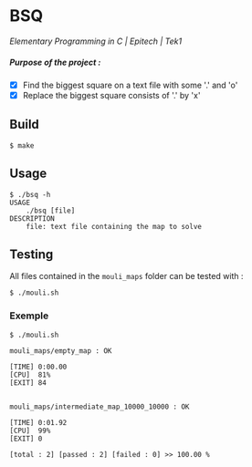 # BSQ
*Elementary Programming in C | Epitech | Tek1*

##### Purpose of the project :
- [x] Find the biggest square on a text file with some '.' and 'o'
- [x] Replace the biggest square consists of '.' by 'x'

## Build
```
$ make
```

## Usage
```
$ ./bsq -h
USAGE
	./bsq [file]
DESCRIPTION
	file: text file containing the map to solve
```

## Testing
All files contained in the `mouli_maps` folder can be tested with :
```
$ ./mouli.sh
```

### Exemple
```
$ ./mouli.sh

mouli_maps/empty_map : OK

[TIME] 0:00.00
[CPU]  81%
[EXIT] 84


mouli_maps/intermediate_map_10000_10000 : OK

[TIME] 0:01.92
[CPU]  99%
[EXIT] 0

[total : 2] [passed : 2] [failed : 0] >> 100.00 %
```
